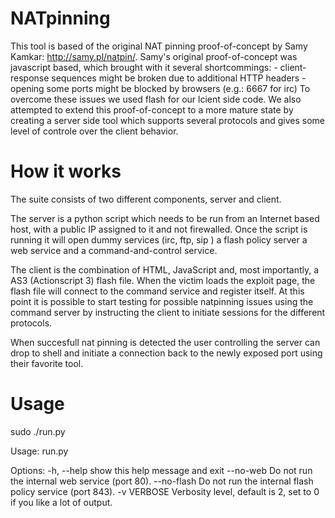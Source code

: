 NATpinning
===============
This tool is based of the original NAT pinning proof-of-concept by Samy Kamkar: http://samy.pl/natpin/. 
Samy's original proof-of-concept was javascript based, which brought with it several shortcommings:
	- client-response sequences might be broken due to additional HTTP headers
	- opening some ports might be blocked by browsers (e.g.: 6667 for irc)
To overcome these issues we used flash for our lcient side code. We also attempted to extend this proof-of-concept to a more mature state by creating a server side tool which supports several protocols and gives some level of controle over the client behavior.



How it works
============
The suite consists of two different components, server and client. 

The server is a python script which needs to be run from an Internet based host, with a public IP assigned to it and not firewalled.
Once the script is running it will open dummy services (irc, ftp, sip ) a flash policy server a web service and a command-and-control service.

The client is the combination of HTML, JavaScript and, most importantly, a AS3 (Actionscript 3) flash file. 
When the victim loads the exploit page, the flash file will connect to the command service and register itself.
At this point it is possible to start testing for possible natpinning issues using the command server by instructing the client to initiate sessions for the different protocols.

When succesfull nat pinning is detected the user controlling the server can drop to shell and initiate a connection back to the newly exposed port using their favorite tool.

Usage
==============
sudo ./run.py

Usage: run.py 

Options:
  -h, --help  show this help message and exit
  --no-web    Do not run the internal web service (port 80).
  --no-flash  Do not run the internal flash policy service (port 843).
  -v VERBOSE  Verbosity level, default is 2, set to 0 if you like a lot of
              output.
